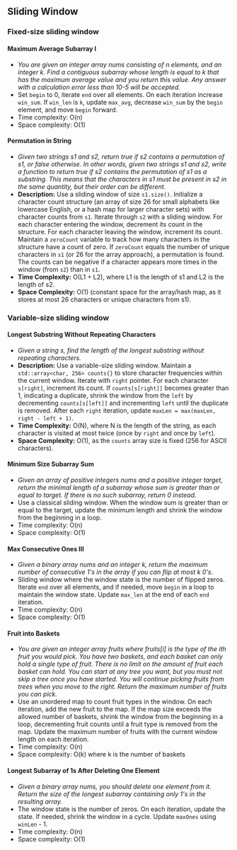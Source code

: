## Sliding Window

### Fixed-size sliding window

#### Maximum Average Subarray I

* *You are given an integer array nums consisting of n elements, and an integer k. Find a contiguous subarray whose length is equal to k that has the maximum average value and you return this value. Any answer with a calculation error less than 10-5 will be accepted.*
* Set `begin` to 0, iterate `end` over all elements. On each iteration increase `win_sum`. If `win_len` is `k`, update `max_avg`, decrease `win_sum` by the `begin` element, and move `begin` forward.
* Time complexity: O(n)
* Space complexity: O(1)

#### Permutation in String

* *Given two strings s1 and s2, return true if s2 contains a permutation of s1, or false otherwise. In other words, given two strings s1 and s2, write a function to return true if s2 contains the permutation of s1 as a substring. This means that the characters in s1 must be present in s2 in the same quantity, but their order can be different.*
*   **Description:** Use a sliding window of size `s1.size()`. Initialize a character count structure (an array of size 26 for small alphabets like lowercase English, or a hash map for larger character sets) with character counts from `s1`. Iterate through `s2` with a sliding window. For each character entering the window, decrement its count in the structure. For each character leaving the window, increment its count. Maintain a `zeroCount` variable to track how many characters in the structure have a count of zero. If `zeroCount` equals the number of unique characters in `s1` (or 26 for the array approach), a permutation is found. The counts can be negative if a character appears more times in the window (from `s2`) than in `s1`.
*   **Time Complexity:** O(L1 + L2), where L1 is the length of s1 and L2 is the length of s2.
*   **Space Complexity:** O(1) (constant space for the array/hash map, as it stores at most 26 characters or unique characters from s1).

### Variable-size sliding window

#### Longest Substring Without Repeating Characters

* *Given a string s, find the length of the longest substring without repeating characters.*
*   **Description:** Use a variable-size sliding window. Maintain a `std::array<char, 256> counts{}` to store character frequencies within the current window. Iterate with `right` pointer. For each character `s[right]`, increment its count. If `counts[s[right]]` becomes greater than 1, indicating a duplicate, shrink the window from the `left` by decrementing `counts[s[left]]` and incrementing `left` until the duplicate is removed. After each `right` iteration, update `maxLen = max(maxLen, right - left + 1)`.
*   **Time Complexity:** O(N), where N is the length of the string, as each character is visited at most twice (once by `right` and once by `left`).
*   **Space Complexity:** O(1), as the `counts` array size is fixed (256 for ASCII characters).

#### Minimum Size Subarray Sum

* *Given an array of positive integers nums and a positive integer target, return the minimal length of a subarray whose sum is greater than or equal to target. If there is no such subarray, return 0 instead.*
* Use a classical sliding window. When the window sum is greater than or equal to the target, update the minimum length and shrink the window from the beginning in a loop.
* Time complexity: O(n)
* Space complexity: O(1)

#### Max Consecutive Ones III

* *Given a binary array nums and an integer k, return the maximum number of consecutive 1's in the array if you can flip at most k 0's.*
* Sliding window where the window state is the number of flipped zeros. Iterate `end` over all elements, and if needed, move `begin` in a loop to maintain the window state. Update `max_len` at the end of each `end` iteration.
* Time complexity: O(n)
* Space complexity: O(1)

#### Fruit into Baskets

* *You are given an integer array fruits where fruits[i] is the type of the ith fruit you would pick. You have two baskets, and each basket can only hold a single type of fruit. There is no limit on the amount of fruit each basket can hold. You can start at any tree you want, but you must not skip a tree once you have started. You will continue picking fruits from trees when you move to the right. Return the maximum number of fruits you can pick.*
* Use an unordered map to count fruit types in the window. On each iteration, add the new fruit to the map. If the map size exceeds the allowed number of baskets, shrink the window from the beginning in a loop, decrementing fruit counts until a fruit type is removed from the map. Update the maximum number of fruits with the current window length on each iteration.
* Time complexity: O(n)
* Space complexity: O(k) where k is the number of baskets

#### Longest Subarray of 1s After Deleting One Element

* *Given a binary array nums, you should delete one element from it. Return the size of the longest subarray containing only 1's in the resulting array.*
* The window state is the number of zeros. On each iteration, update the state. If needed, shrink the window in a cycle. Update `maxOnes` using `winLen` - 1.
* Time complexity: O(n)
* Space complexity: O(1)


